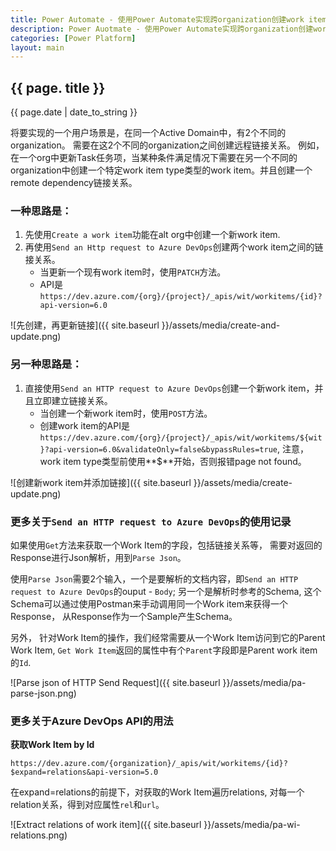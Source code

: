 ```yaml
---
title: Power Automate - 使用Power Automate实现跨organization创建work item并建立remote链接关系
description: Power Auotmate - 使用Power Automate实现跨organization创建work item并建立remote链接关系
categories: [Power Platform]
layout: main
---
```


## {{ page. title }}
{{ page.date | date_to_string }}

将要实现的一个用户场景是，在同一个Active Domain中，有2个不同的organization。 需要在这2个不同的organization之间创建远程链接关系。 例如，在一个org中更新Task任务项，当某种条件满足情况下需要在另一个不同的organization中创建一个特定work item type类型的work item。并且创建一个remote dependency链接关系。

### 一种思路是：
1. 先使用`Create a work item`功能在alt org中创建一个新work item.
1. 再使用`Send an Http request to Azure DevOps`创建两个work item之间的链接关系。
    - 当更新一个现有work item时，使用`PATCH`方法。
    - API是 `https://dev.azure.com/{org}/{project}/_apis/wit/workitems/{id}?api-version=6.0`

![先创建，再更新链接]({{ site.baseurl }}/assets/media/create-and-update.png)

### 另一种思路是：
1. 直接使用`Send an HTTP request to Azure DevOps`创建一个新work item，并且立即建立链接关系。
    - 当创建一个新work item时，使用`POST`方法。
    - 创建work item的API是 `https://dev.azure.com/{org}/{project}/_apis/wit/workitems/${wit}?api-version=6.0&validateOnly=false&bypassRules=true`, 注意，work item type类型前使用**$**开始，否则报错page not found。

![创建新work item并添加链接]({{ site.baseurl }}/assets/media/create-update.png)

### 更多关于`Send an HTTP request to Azure DevOps`的使用记录

如果使用`Get`方法来获取一个Work Item的字段，包括链接关系等， 需要对返回的Response进行Json解析，用到`Parse Json`。

使用`Parse Json`需要2个输入，一个是要解析的文档内容，即`Send an HTTP request to Azure DevOps`的ouput - `Body`; 另一个是解析时参考的Schema, 这个Schema可以通过使用Postman来手动调用同一个Work item来获得一个Response， 从Response作为一个Sample产生Schema。

另外， 针对Work Item的操作，我们经常需要从一个Work Item访问到它的Parent Work Item, `Get Work Item`返回的属性中有个`Parent`字段即是Parent work item的`Id`.

![Parse json of HTTP Send Request]({{ site.baseurl }}/assets/media/pa-parse-json.png)


### 更多关于Azure DevOps API的用法

**获取Work Item by Id**
```
https://dev.azure.com/{organization}/_apis/wit/workitems/{id}?$expand=relations&api-version=5.0
```
在expand=relations的前提下，对获取的Work Item遍历relations, 对每一个relation关系，得到对应属性`rel`和`url`。

![Extract relations of work item]({{ site.baseurl }}/assets/media/pa-wi-relations.png)


